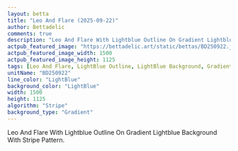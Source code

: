 ```yaml
---
layout: betta
title: "Leo And Flare (2025-09-22)"
author: Bettadelic
comments: true
description: "Leo And Flare With Lightblue Outline On Gradient Lightblue Background With Stripe Pattern."
actpub_featured_image: "https://bettadelic.art/static/bettas/BD250922.jpg"
actpub_featured_image_width: 1500
actpub_featured_image_height: 1125
tags: [Leo And Flare, LightBlue Outline, LightBlue Background, Gradient Background Pattern, Stripe Pattern, September 2025]
unitName: "BD250922"
line_color: "LightBlue"
background_color: "LightBlue"
width: 1500
height: 1125
algorithm: "Stripe"
background_type: "Gradient"
---
```


Leo And Flare With Lightblue Outline On Gradient Lightblue Background With Stripe Pattern.
